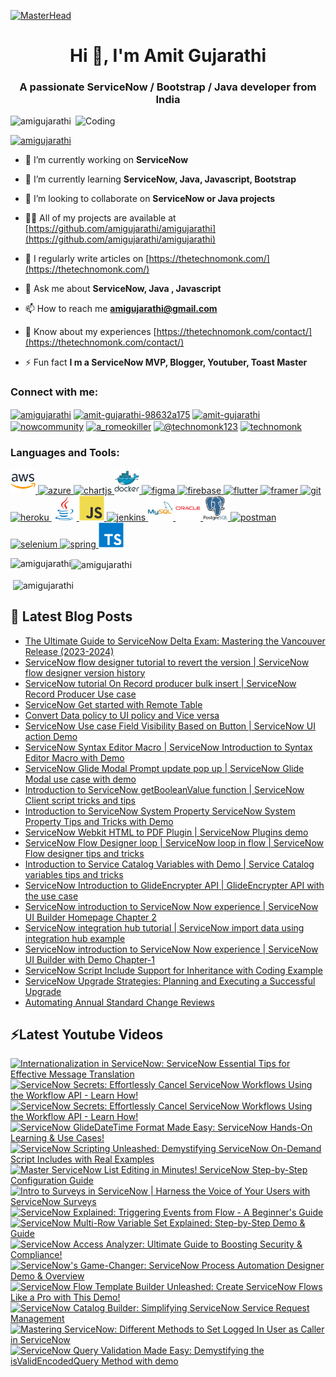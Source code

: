 
[![MasterHead](https://i.gifer.com/origin/22/22657b8a577f858827c5d46dac32cf53.gif)](https://amigujarathi.io)

<h1 align="center">Hi 👋, I'm Amit Gujarathi</h1>
<h3 align="center">A passionate ServiceNow / Bootstrap / Java developer from India</h3>
<img align="right" alt="Coding" width="400" src="https://cdn.filestackcontent.com/efbSR18hT5uRKuo0zoMA">

<p align="left"> <img src="https://komarev.com/ghpvc/?username=amigujarathi&label=Profile%20views&color=0e75b6&style=flat" alt="amigujarathi" /> </p>

<p align="left"> <a href="https://twitter.com/amigujarathi" target="blank"><img src="https://img.shields.io/twitter/follow/amigujarathi?logo=twitter&style=for-the-badge" alt="amigujarathi" /></a> </p>

- 🔭 I’m currently working on **ServiceNow**

- 🌱 I’m currently learning **ServiceNow, Java, Javascript, Bootstrap**

- 👯 I’m looking to collaborate on **ServiceNow or Java projects**

- 👨‍💻 All of my projects are available at [https://github.com/amigujarathi/amigujarathi](https://github.com/amigujarathi/amigujarathi)

- 📝 I regularly write articles on [https://thetechnomonk.com/](https://thetechnomonk.com/)

- 💬 Ask me about **ServiceNow, Java , Javascript**

- 📫 How to reach me **amigujarathi@gmail.com**

- 📄 Know about my experiences [https://thetechnomonk.com/contact/](https://thetechnomonk.com/contact/)

- ⚡ Fun fact **I m a ServiceNow MVP, Blogger, Youtuber, Toast Master**

<h3 align="left">Connect with me:</h3>
<p align="left">
<a href="https://twitter.com/amigujarathi" target="blank"><img align="center" src="https://raw.githubusercontent.com/rahuldkjain/github-profile-readme-generator/master/src/images/icons/Social/twitter.svg" alt="amigujarathi" height="30" width="40" /></a>
<a href="https://linkedin.com/in/amit-gujarathi-98632a175" target="blank"><img align="center" src="https://raw.githubusercontent.com/rahuldkjain/github-profile-readme-generator/master/src/images/icons/Social/linked-in-alt.svg" alt="amit-gujarathi-98632a175" height="30" width="40" /></a>
<a href="https://stackoverflow.com/users/amit-gujarathi" target="blank"><img align="center" src="https://raw.githubusercontent.com/rahuldkjain/github-profile-readme-generator/master/src/images/icons/Social/stack-overflow.svg" alt="amit-gujarathi" height="30" width="40" /></a>
<a href="https://www.servicenow.com/community/user/viewprofilepage/user-id/265565" target="blank"><img align="center" src="https://raw.githubusercontent.com/rahuldkjain/github-profile-readme-generator/master/src/images/icons/Social/codesandbox.svg" alt="nowcommunity" height="30" width="40" /></a>
<a href="https://instagram.com/a_romeokiller" target="blank"><img align="center" src="https://raw.githubusercontent.com/rahuldkjain/github-profile-readme-generator/master/src/images/icons/Social/instagram.svg" alt="a_romeokiller" height="30" width="40" /></a>
<a href="https://medium.com/@technomonk123" target="blank"><img align="center" src="https://raw.githubusercontent.com/rahuldkjain/github-profile-readme-generator/master/src/images/icons/Social/medium.svg" alt="@technomonk123" height="30" width="40" /></a>
<a href="https://www.youtube.com/c/technomonk" target="blank"><img align="center" src="https://raw.githubusercontent.com/rahuldkjain/github-profile-readme-generator/master/src/images/icons/Social/youtube.svg" alt="technomonk" height="30" width="40" /></a>
</p>

<h3 align="left">Languages and Tools:</h3>
<p align="left"> <a href="https://aws.amazon.com" target="_blank" rel="noreferrer"> <img src="https://raw.githubusercontent.com/devicons/devicon/master/icons/amazonwebservices/amazonwebservices-original-wordmark.svg" alt="aws" width="40" height="40"/> </a> <a href="https://azure.microsoft.com/en-in/" target="_blank" rel="noreferrer"> <img src="https://www.vectorlogo.zone/logos/microsoft_azure/microsoft_azure-icon.svg" alt="azure" width="40" height="40"/> </a> <a href="https://www.chartjs.org" target="_blank" rel="noreferrer"> <img src="https://www.chartjs.org/media/logo-title.svg" alt="chartjs" width="40" height="40"/> </a> <a href="https://www.docker.com/" target="_blank" rel="noreferrer"> <img src="https://raw.githubusercontent.com/devicons/devicon/master/icons/docker/docker-original-wordmark.svg" alt="docker" width="40" height="40"/> </a> <a href="https://www.figma.com/" target="_blank" rel="noreferrer"> <img src="https://www.vectorlogo.zone/logos/figma/figma-icon.svg" alt="figma" width="40" height="40"/> </a> <a href="https://firebase.google.com/" target="_blank" rel="noreferrer"> <img src="https://www.vectorlogo.zone/logos/firebase/firebase-icon.svg" alt="firebase" width="40" height="40"/> </a> <a href="https://flutter.dev" target="_blank" rel="noreferrer"> <img src="https://www.vectorlogo.zone/logos/flutterio/flutterio-icon.svg" alt="flutter" width="40" height="40"/> </a> <a href="https://www.framer.com/" target="_blank" rel="noreferrer"> <img src="https://www.vectorlogo.zone/logos/framer/framer-icon.svg" alt="framer" width="40" height="40"/> </a> <a href="https://git-scm.com/" target="_blank" rel="noreferrer"> <img src="https://www.vectorlogo.zone/logos/git-scm/git-scm-icon.svg" alt="git" width="40" height="40"/> </a> <a href="https://heroku.com" target="_blank" rel="noreferrer"> <img src="https://www.vectorlogo.zone/logos/heroku/heroku-icon.svg" alt="heroku" width="40" height="40"/> </a> <a href="https://www.java.com" target="_blank" rel="noreferrer"> <img src="https://raw.githubusercontent.com/devicons/devicon/master/icons/java/java-original.svg" alt="java" width="40" height="40"/> </a> <a href="https://developer.mozilla.org/en-US/docs/Web/JavaScript" target="_blank" rel="noreferrer"> <img src="https://raw.githubusercontent.com/devicons/devicon/master/icons/javascript/javascript-original.svg" alt="javascript" width="40" height="40"/> </a> <a href="https://www.jenkins.io" target="_blank" rel="noreferrer"> <img src="https://www.vectorlogo.zone/logos/jenkins/jenkins-icon.svg" alt="jenkins" width="40" height="40"/> </a> <a href="https://www.mysql.com/" target="_blank" rel="noreferrer"> <img src="https://raw.githubusercontent.com/devicons/devicon/master/icons/mysql/mysql-original-wordmark.svg" alt="mysql" width="40" height="40"/> </a> <a href="https://www.oracle.com/" target="_blank" rel="noreferrer"> <img src="https://raw.githubusercontent.com/devicons/devicon/master/icons/oracle/oracle-original.svg" alt="oracle" width="40" height="40"/> </a> <a href="https://www.postgresql.org" target="_blank" rel="noreferrer"> <img src="https://raw.githubusercontent.com/devicons/devicon/master/icons/postgresql/postgresql-original-wordmark.svg" alt="postgresql" width="40" height="40"/> </a> <a href="https://postman.com" target="_blank" rel="noreferrer"> <img src="https://www.vectorlogo.zone/logos/getpostman/getpostman-icon.svg" alt="postman" width="40" height="40"/> </a> <a href="https://www.selenium.dev" target="_blank" rel="noreferrer"> <img src="https://raw.githubusercontent.com/detain/svg-logos/780f25886640cef088af994181646db2f6b1a3f8/svg/selenium-logo.svg" alt="selenium" width="40" height="40"/> </a> <a href="https://spring.io/" target="_blank" rel="noreferrer"> <img src="https://www.vectorlogo.zone/logos/springio/springio-icon.svg" alt="spring" width="40" height="40"/> </a> <a href="https://www.typescriptlang.org/" target="_blank" rel="noreferrer"> <img src="https://raw.githubusercontent.com/devicons/devicon/master/icons/typescript/typescript-original.svg" alt="typescript" width="40" height="40"/> </a> </p>



<p><img align="left" src="https://github-readme-stats.vercel.app/api/top-langs?username=amigujarathi&show_icons=true&locale=en&layout=compact" alt="amigujarathi" /></p>
<p><img align="center" src="https://github-readme-streak-stats.herokuapp.com/?user=amigujarathi&" alt="amigujarathi" /></p>
<p>&nbsp;<img align="center" src="https://github-readme-stats.vercel.app/api?username=amigujarathi&show_icons=true&locale=en" alt="amigujarathi" /></p>


## 📕 Latest Blog Posts
<!-- BLOG-POST-LIST:START -->
- [The Ultimate Guide to ServiceNow Delta Exam: Mastering the Vancouver Release &lpar;2023-2024&rpar;](https://www.servicenow.com/community/community-resources/the-ultimate-guide-to-servicenow-delta-exam-mastering-the/ta-p/2733371)
- [ServiceNow flow designer tutorial to revert the version | ServiceNow flow designer version history](https://www.servicenow.com/community/developer-articles/servicenow-flow-designer-tutorial-to-revert-the-version/ta-p/2373668)
- [ServiceNow tutorial On Record producer bulk insert | ServiceNow Record Producer Use case](https://www.servicenow.com/community/developer-articles/servicenow-tutorial-on-record-producer-bulk-insert-servicenow/ta-p/2373662)
- [ServiceNow Get started with Remote Table](https://www.servicenow.com/community/developer-articles/servicenow-get-started-with-remote-table/ta-p/2373659)
- [Convert Data policy to UI policy and Vice versa](https://www.servicenow.com/community/developer-articles/convert-data-policy-to-ui-policy-and-vice-versa/ta-p/2367689)
- [ServiceNow Use case Field Visibility Based on Button | ServiceNow UI action Demo](https://www.servicenow.com/community/developer-articles/servicenow-use-case-field-visibility-based-on-button-servicenow/ta-p/2362758)
- [ServiceNow Syntax Editor Macro | ServiceNow Introduction to Syntax Editor Macro with Demo](https://www.servicenow.com/community/developer-articles/servicenow-syntax-editor-macro-servicenow-introduction-to-syntax/ta-p/2362756)
- [ServiceNow Glide Modal Prompt update pop up | ServiceNow Glide Modal use case with demo](https://www.servicenow.com/community/developer-articles/servicenow-glide-modal-prompt-update-pop-up-servicenow-glide/ta-p/2362755)
- [Introduction to ServiceNow getBooleanValue function | ServiceNow Client script tricks and tips](https://www.servicenow.com/community/developer-articles/introduction-to-servicenow-getbooleanvalue-function-servicenow/ta-p/2362754)
- [Introduction to ServiceNow System Property ServiceNow System Property Tips and Tricks with Demo](https://www.servicenow.com/community/developer-articles/introduction-to-servicenow-system-property-servicenow-system/ta-p/2362750)
- [ServiceNow Webkit HTML to PDF Plugin | ServiceNow Plugins demo](https://www.servicenow.com/community/developer-articles/servicenow-webkit-html-to-pdf-plugin-servicenow-plugins-demo/ta-p/2362723)
- [ServiceNow Flow Designer loop | ServiceNow loop in flow | ServiceNow Flow designer tips and tricks](https://www.servicenow.com/community/developer-articles/servicenow-flow-designer-loop-servicenow-loop-in-flow-servicenow/ta-p/2362706)
- [Introduction to Service Catalog Variables with Demo | Service Catalog variables tips and tricks](https://www.servicenow.com/community/developer-articles/introduction-to-service-catalog-variables-with-demo-service/ta-p/2362649)
- [ServiceNow Introduction to GlideEncrypter API | GlideEncrypter API with the use case](https://www.servicenow.com/community/developer-articles/servicenow-introduction-to-glideencrypter-api-glideencrypter-api/ta-p/2373680)
- [ServiceNow introduction to ServiceNow Now experience | ServiceNow UI Builder Homepage Chapter 2](https://www.servicenow.com/community/developer-articles/servicenow-introduction-to-servicenow-now-experience-servicenow/ta-p/2373684)
- [ServiceNow integration hub tutorial | ServiceNow import data using integration hub example](https://www.servicenow.com/community/developer-articles/servicenow-integration-hub-tutorial-servicenow-import-data-using/ta-p/2373664)
- [ServiceNow introduction to ServiceNow Now experience | ServiceNow UI Builder with Demo Chapter-1](https://www.servicenow.com/community/developer-articles/servicenow-introduction-to-servicenow-now-experience-servicenow/ta-p/2373692)
- [ServiceNow Script Include Support for Inheritance with Coding Example](https://www.servicenow.com/community/developer-articles/servicenow-script-include-support-for-inheritance-with-coding/ta-p/2580610)
- [ServiceNow Upgrade Strategies: Planning and Executing a Successful Upgrade](https://www.servicenow.com/community/developer-articles/servicenow-upgrade-strategies-planning-and-executing-a/ta-p/2577941)
- [Automating Annual Standard Change Reviews](https://www.servicenow.com/community/developer-articles/automating-annual-standard-change-reviews/ta-p/2571729)
<!-- BLOG-POST-LIST:END -->


## ⚡Latest Youtube Videos

<!-- BEGIN YOUTUBE-CARDS -->
[![Internationalization in ServiceNow: ServiceNow Essential Tips for Effective Message Translation](https://ytcards.demolab.com/?id=jB6SF78IM1k&title=Internationalization+in+ServiceNow%3A+ServiceNow+Essential+Tips+for+Effective+Message+Translation&lang=en&timestamp=1700145007&background_color=%230d1117&title_color=%23ffffff&stats_color=%23dedede&max_title_lines=1&width=250&border_radius=5 "Internationalization in ServiceNow: ServiceNow Essential Tips for Effective Message Translation")](https://www.youtube.com/watch?v=jB6SF78IM1k)
[![ServiceNow Secrets: Effortlessly Cancel ServiceNow Workflows Using the Workflow API - Learn How!](https://ytcards.demolab.com/?id=V7u5uIxTBvA&title=ServiceNow+Secrets%3A+Effortlessly+Cancel+ServiceNow+Workflows+Using+the+Workflow+API+-+Learn+How%21&lang=en&timestamp=1698762609&background_color=%230d1117&title_color=%23ffffff&stats_color=%23dedede&max_title_lines=1&width=250&border_radius=5 "ServiceNow Secrets: Effortlessly Cancel ServiceNow Workflows Using the Workflow API - Learn How!")](https://www.youtube.com/watch?v=V7u5uIxTBvA)
[![ServiceNow Secrets: Effortlessly Cancel ServiceNow Workflows Using the Workflow API - Learn How!](https://ytcards.demolab.com/?id=nTuZ-w_cfsg&title=ServiceNow+Secrets%3A+Effortlessly+Cancel+ServiceNow+Workflows+Using+the+Workflow+API+-+Learn+How%21&lang=en&timestamp=1698330608&background_color=%230d1117&title_color=%23ffffff&stats_color=%23dedede&max_title_lines=1&width=250&border_radius=5 "ServiceNow Secrets: Effortlessly Cancel ServiceNow Workflows Using the Workflow API - Learn How!")](https://www.youtube.com/watch?v=nTuZ-w_cfsg)
[![ServiceNow GlideDateTime Format Made Easy: ServiceNow Hands-On Learning & Use Cases!](https://ytcards.demolab.com/?id=rEwOktAvtcA&title=ServiceNow+GlideDateTime+Format+Made+Easy%3A+ServiceNow+Hands-On+Learning+%26+Use+Cases%21&lang=en&timestamp=1697682609&background_color=%230d1117&title_color=%23ffffff&stats_color=%23dedede&max_title_lines=1&width=250&border_radius=5 "ServiceNow GlideDateTime Format Made Easy: ServiceNow Hands-On Learning & Use Cases!")](https://www.youtube.com/watch?v=rEwOktAvtcA)
[![ServiceNow Scripting Unleashed: Demystifying ServiceNow On-Demand Script Includes with Real Examples](https://ytcards.demolab.com/?id=ikOMq0lNbHs&title=ServiceNow+Scripting+Unleashed%3A+Demystifying+ServiceNow+On-Demand+Script+Includes+with+Real+Examples&lang=en&timestamp=1696948210&background_color=%230d1117&title_color=%23ffffff&stats_color=%23dedede&max_title_lines=1&width=250&border_radius=5 "ServiceNow Scripting Unleashed: Demystifying ServiceNow On-Demand Script Includes with Real Examples")](https://www.youtube.com/watch?v=ikOMq0lNbHs)
[![Master ServiceNow List Editing in Minutes! ServiceNow Step-by-Step Configuration Guide](https://ytcards.demolab.com/?id=qktI3jDDM8s&title=Master+ServiceNow+List+Editing+in+Minutes%21+ServiceNow+Step-by-Step+Configuration+Guide&lang=en&timestamp=1696386608&background_color=%230d1117&title_color=%23ffffff&stats_color=%23dedede&max_title_lines=1&width=250&border_radius=5 "Master ServiceNow List Editing in Minutes! ServiceNow Step-by-Step Configuration Guide")](https://www.youtube.com/watch?v=qktI3jDDM8s)
[![Intro to Surveys in ServiceNow | Harness the Voice of Your Users with ServiceNow Surveys](https://ytcards.demolab.com/?id=p7Sh7ujp2Yg&title=Intro+to+Surveys+in+ServiceNow+%7C+Harness+the+Voice+of+Your+Users+with+ServiceNow+Surveys&lang=en&timestamp=1695738609&background_color=%230d1117&title_color=%23ffffff&stats_color=%23dedede&max_title_lines=1&width=250&border_radius=5 "Intro to Surveys in ServiceNow | Harness the Voice of Your Users with ServiceNow Surveys")](https://www.youtube.com/watch?v=p7Sh7ujp2Yg)
[![ServiceNow Explained: Triggering Events from Flow - A Beginner's Guide](https://ytcards.demolab.com/?id=9XgcVHt1wek&title=ServiceNow+Explained%3A+Triggering+Events+from+Flow+-+A+Beginner%27s+Guide&lang=en&timestamp=1694615411&background_color=%230d1117&title_color=%23ffffff&stats_color=%23dedede&max_title_lines=1&width=250&border_radius=5 "ServiceNow Explained: Triggering Events from Flow - A Beginner's Guide")](https://www.youtube.com/watch?v=9XgcVHt1wek)
[![ServiceNow Multi-Row Variable Set Explained: Step-by-Step Demo & Guide](https://ytcards.demolab.com/?id=eWbozsYSjzc&title=ServiceNow+Multi-Row+Variable+Set+Explained%3A+Step-by-Step+Demo+%26+Guide&lang=en&timestamp=1693381719&background_color=%230d1117&title_color=%23ffffff&stats_color=%23dedede&max_title_lines=1&width=250&border_radius=5 "ServiceNow Multi-Row Variable Set Explained: Step-by-Step Demo & Guide")](https://www.youtube.com/watch?v=eWbozsYSjzc)
[![ServiceNow Access Analyzer: Ultimate Guide to Boosting Security & Compliance!](https://ytcards.demolab.com/?id=vZ7WesqxLwo&title=ServiceNow+Access+Analyzer%3A+Ultimate+Guide+to+Boosting+Security+%26+Compliance%21&lang=en&timestamp=1692757809&background_color=%230d1117&title_color=%23ffffff&stats_color=%23dedede&max_title_lines=1&width=250&border_radius=5 "ServiceNow Access Analyzer: Ultimate Guide to Boosting Security & Compliance!")](https://www.youtube.com/watch?v=vZ7WesqxLwo)
[![ServiceNow's Game-Changer: ServiceNow Process Automation Designer Demo & Overview](https://ytcards.demolab.com/?id=5-fgFt9Fnuc&title=ServiceNow%27s+Game-Changer%3A+ServiceNow+Process+Automation+Designer+Demo+%26+Overview&lang=en&timestamp=1692196211&background_color=%230d1117&title_color=%23ffffff&stats_color=%23dedede&max_title_lines=1&width=250&border_radius=5 "ServiceNow's Game-Changer: ServiceNow Process Automation Designer Demo & Overview")](https://www.youtube.com/watch?v=5-fgFt9Fnuc)
[![ServiceNow Flow Template Builder Unleashed: Create ServiceNow Flows Like a Pro with This Demo!](https://ytcards.demolab.com/?id=wkDPecr2Nag&title=ServiceNow+Flow+Template+Builder+Unleashed%3A+Create+ServiceNow+Flows+Like+a+Pro+with+This+Demo%21&lang=en&timestamp=1691505011&background_color=%230d1117&title_color=%23ffffff&stats_color=%23dedede&max_title_lines=1&width=250&border_radius=5 "ServiceNow Flow Template Builder Unleashed: Create ServiceNow Flows Like a Pro with This Demo!")](https://www.youtube.com/watch?v=wkDPecr2Nag)
[![ServiceNow Catalog Builder: Simplifying ServiceNow Service Request Management](https://ytcards.demolab.com/?id=nXcgz45KlhY&title=ServiceNow+Catalog+Builder%3A+Simplifying+ServiceNow+Service+Request+Management&lang=en&timestamp=1690295426&background_color=%230d1117&title_color=%23ffffff&stats_color=%23dedede&max_title_lines=1&width=250&border_radius=5 "ServiceNow Catalog Builder: Simplifying ServiceNow Service Request Management")](https://www.youtube.com/watch?v=nXcgz45KlhY)
[![Mastering ServiceNow: Different Methods to Set Logged In User as Caller in ServiceNow](https://ytcards.demolab.com/?id=Xm43Z2q45cE&title=Mastering+ServiceNow%3A+Different+Methods+to+Set+Logged+In+User+as+Caller+in+ServiceNow&lang=en&timestamp=1689690612&background_color=%230d1117&title_color=%23ffffff&stats_color=%23dedede&max_title_lines=1&width=250&border_radius=5 "Mastering ServiceNow: Different Methods to Set Logged In User as Caller in ServiceNow")](https://www.youtube.com/watch?v=Xm43Z2q45cE)
[![ServiceNow Query Validation Made Easy: Demystifying the isValidEncodedQuery Method with demo](https://ytcards.demolab.com/?id=i1G8FmbmYWs&title=ServiceNow+Query+Validation+Made+Easy%3A+Demystifying+the+isValidEncodedQuery+Method+with+demo&lang=en&timestamp=1689085810&background_color=%230d1117&title_color=%23ffffff&stats_color=%23dedede&max_title_lines=1&width=250&border_radius=5 "ServiceNow Query Validation Made Easy: Demystifying the isValidEncodedQuery Method with demo")](https://www.youtube.com/watch?v=i1G8FmbmYWs)
<!-- END YOUTUBE-CARDS -->

